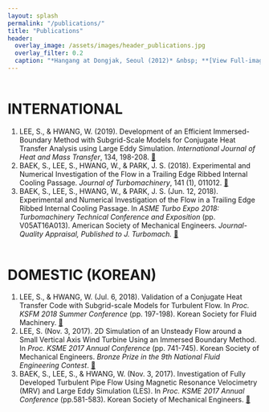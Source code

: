 ```yaml
---
layout: splash
permalink: "/publications/"
title: "Publications"
header:
  overlay_image: /assets/images/header_publications.jpg
  overlay_filter: 0.2
  caption: "*Hangang at Dongjak, Seoul (2012)* &nbsp; **[View Full-image](/assets/photographs/hangang_at_dongjak_seoul_2012.jpg)**"
---
```


# INTERNATIONAL

1. LEE, S., & HWANG, W. (2019). Development of an Efficient Immersed-Boundary Method with Subgrid-Scale Models for Conjugate Heat Transfer Analysis using Large Eddy Simulation. *International Journal of Heat and Mass Transfer*, 134, 198-208. [:link:](https://doi.org/10.1016/j.ijheatmasstransfer.2019.01.019)
2. BAEK, S., LEE, S., HWANG, W., & PARK, J. S. (2018). Experimental and Numerical Investigation of the Flow in a Trailing Edge Ribbed Internal Cooling Passage. *Journal of Turbomachinery*, 141 (1), 011012. [:link:](https://doi.org/10.1115/1.4041868)
3. BAEK, S., LEE, S., HWANG, W., & PARK, J. S. (Jun. 12, 2018). Experimental and Numerical Investigation of the Flow in a Trailing Edge Ribbed Internal Cooling Passage. In *ASME Turbo Expo 2018: Turbomachinery Technical Conference and Exposition* (pp. V05AT16A013). American Society of Mechanical Engineers. *Journal-Quality Appraisal, Published to J. Turbomach.* [:link:](https://doi.org/10.1115/GT2018-76741)

# DOMESTIC (KOREAN)

1. LEE, S., & HWANG, W. (Jul. 6, 2018). Validation of a Conjugate Heat Transfer Code with Subgrid-scale Models for Turbulent Flow. In *Proc. KSFM 2018 Summer Conference* (pp. 197-198). Korean Society for Fluid Machinery. [:link:](http://www.dbpia.co.kr/journal/articleDetail?nodeId=NODE07536688&language=ko_KR)
2. LEE, S. (Nov. 3, 2017). 2D Simulation of an Unsteady Flow around a Small Vertical Axis Wind Turbine Using an Immersed Boundary Method. In *Proc. KSME 2017 Annual Conference* (pp. 741-745). Korean Society of Mechanical Engineers. *Bronze Prize in the 9th National Fluid Engineering Contest*. [:link:](http://www.dbpia.co.kr/journal/articleDetail?nodeId=NODE07287580&language=ko_KR#)
3. BAEK, S., LEE, S., & HWANG, W. (Nov. 3, 2017). Investigation of Fully Developed Turbulent Pipe Flow Using Magnetic Resonance Velocimetry (MRV) and Large Eddy Simulation (LES). In *Proc. KSME 2017 Annual Conference* (pp.581-583). Korean Society of Mechanical Engineers. [:link:](http://www.dbpia.co.kr/journal/articleDetail?nodeId=NODE07287540&language=ko_KR#)

<style type="text/css">
h1 {
	margin-top:2em;
}
h3 {
	margin-top:0.5em;
}
</style>